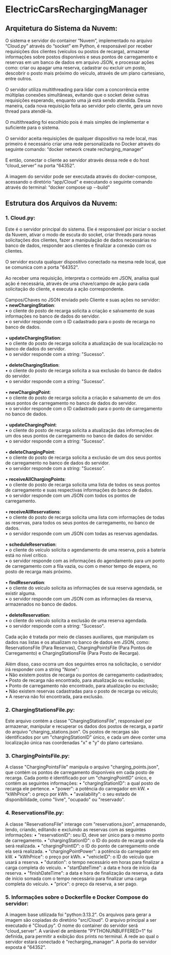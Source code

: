 # ElectricCarsRechargingManager

## Arquitetura do Sistema da Nuvem:
O sistema e servidor do container “Nuvem”, implementado no arquivo “Cloud.py” através do “socket” em Python, é responsável por receber requisições dos clientes (veículos ou postos de recarga), armazenar informações sobre postos disponíveis e seus pontos de carregamento e reservas em um banco de dados em arquivo JSON, e processar ações como: criar ou apagar uma reserva, cadastrar ou excluir um posto, descobrir o posto mais próximo do veículo, através de um plano cartesiano, entre outros.
<br><br>O servidor utiliza multithreading para lidar com a concorrência entre múltiplas conexões simultâneas, evitando que o socket deixe outras requisições esperando, enquanto uma já está sendo atendida. Dessa maneira, cada nova requisição feita ao servidor pelo cliente, gera um novo thread para atendê-la.
<br><br>O multithreading foi escolhido pois é mais simples de implementar e suficiente para o sistema. 
<br><br>O servidor aceita requisições de qualquer dispositivo na rede local, mas primeiro é necessário criar uma rede personalizada no Docker através do seguinte comando:
“docker network create recharging_manager”
<br><br>E então, conectar o cliente ao servidor através dessa rede e do host “cloud_server” na porta “64352”.
<br><br>A imagem do servidor pode ser executada através do docker-compose, acessando o diretório “app/Cloud” e executando o seguinte comando através do terminal:
“docker compose up --build"

## Estrutura dos Arquivos da Nuvem:
### 1. Cloud.py:
Este é o servidor principal do sistema. Ele é responsável por iniciar o socket da Nuvem, ativar o modo de escuta do socket, criar threads para novas solicitações dos clientes, fazer a manipulação de dados necessárias no banco de dados, responder aos clientes e finalizar a conexão com os clientes.
<br><br>O servidor escuta qualquer dispositivo conectado na mesma rede local, que se comunica com a porta "64352".
<br><br>Ao receber uma requisição, interpreta o conteúdo em JSON, analisa qual ação é necessária, através de uma chave/campo de ação para cada solicitação do cliente, e executa a ação correspondente.
<br><br>Campos/Chaves no JSON enviado pelo Cliente e suas ações no servidor:
<br>• <b>newChargingStation</b>: 
    <br>• o cliente do posto de recarga solicita a criação e salvamento de suas informações no banco de dados do servidor.
    <br>• o servidor responde com o ID cadastrado para o posto de recarga no banco de dados.
<br><br>• <b>updateChargingStation</b>: 
    <br>• o cliente do posto de recarga solicita a atualização de sua localização no banco de dados do servidor.
    <br>• o servidor responde com a string: "Sucesso".
<br><br>• <b>deleteChargingStation</b>: 
    <br>• o cliente do posto de recarga solicita a sua exclusão do banco de dados do servidor.
    <br>• o servidor responde com a string: "Sucesso".
<br><br>• <b>newChargingPoint</b>: 
    <br>• o cliente do posto de recarga solicita a criação e salvamento de um dos seus pontos de carregamento no banco de dados do servidor.
    <br>• o servidor responde com o ID cadastrado para o ponto de carregamento no banco de dados.
<br><br>• <b>updateChargingPoint</b>: 
    <br>• o cliente do posto de recarga solicita a atualização das informações de um dos seus pontos de carregamento no banco de dados do servidor.
    <br>• o servidor responde com a string: "Sucesso".
<br><br>• <b>deleteChargingPoint</b>: 
    <br>• o cliente do posto de recarga solicita a exclusão de um dos seus pontos de carregamento no banco de dados do servidor.
    <br>• o servidor responde com a string: "Sucesso".
<br><br>• <b>receiveAllChargingPoints</b>: 
    <br>• o cliente do posto de recarga solicita uma lista de todos os seus pontos de carregamento e suas respectivas informações do banco de dados.
    <br>• o servidor responde com um JSON com todos os pontos de carregamento.
<br><br>• <b>receiveAllReservations</b>: 
    <br>• o cliente do posto de recarga solicita uma lista com informações de todas as reservas, para todos os seus pontos de carregamento, no banco de dados.
    <br>• o servidor responde com um JSON com todas as reservas agendadas.
<br><br>• <b>scheduleReservation</b>:
    <br>• o cliente do veículo solicita o agendamento de uma reserva, pois a bateria está no nível crítico.
    <br>• o servidor responde com as informações do agendamento para um ponto de carregamento com a fila vazia, ou com o menor tempo de espera, no posto de recarga mais próximo.
<br><br>• <b>findReservation</b>: 
    <br>• o cliente do veículo solicita as informações de sua reserva agendada, se existir alguma.
    <br>• o servidor responde com um JSON com as informações da reserva, armazenados no banco de dados.
<br><br>• <b>deleteReservation</b>: 
    <br>• o cliente do veículo solicita a exclusão de uma reserva agendada.
    <br>• o servidor responde com a string: "Sucesso".
<br><br>Cada ação é tratada por meio de classes auxiliares, que manipulam os dados nas listas e os atualizam no banco de dados em JSON, como: ReservationsFile (Para Reservas), ChargingPointsFile (Para Pontos de Carregamento) e ChargingStationsFile (Para Posto de Recarga).
<br><br>Além disso, caso ocorra um dos seguintes erros na solicitação, o servidor irá responder com a string "None":
<br>• Não existem postos de recarga ou pontos de carregamento cadastrados;
<br>• Posto de recarga não encontrado, para atualização ou exclusão;
<br>• Ponto de carregamento não encontrado, para atualização ou exclusão;
<br>• Não existem reservas cadastradas para o posto de recarga ou veículo;
<br>• A reserva não foi encontrada, para exclusão.

### 2. ChargingStationsFile.py:
Este arquivo contém a classe "ChargingStationsFile", responsável por armazenar, manipular e recuperar os dados dos postos de recarga, a partir do arquivo "charging_stations.json". Os postos de recargas são identificados por um "chargingStationID" único, e cada um deve conter uma localização única nas coordenadas "x" e "y" do plano cartesiano.

### 3. ChargingPointsFile.py:
A classe "ChargingPointsFile" manipula o arquivo "charging_points.json", que contém os pontos de carregamento disponíveis em cada posto de recarga.
Cada ponto é identificado por um "chargingPointID" único, e contém as seguintes informações:
•	"chargingStationID": a qual posto de recarga ele pertence.
•	"power": a potência do carregador em kW.
•	"kWhPrice": o preço por kWh.
•	"availability": o seu estado de disponibilidade, como "livre", "ocupado" ou "reservado".

### 4. ReservationsFile.py:
A classe "ReservationsFile" interage com "reservations.json", armazenando, lendo, criando, editando e excluindo as reservas com as seguintes informações:
•	"reservationID": seu ID, deve ser único para o mesmo ponto de carregamento.
•	"chargingStationID": o ID do posto de recarga onde ela será realizada.
•	"chargingPointID": o ID do ponto de carregamento onde ela será realizada.
•	"chargingPointPower": a potência do carregador em kW.
•	"kWhPrice": o preço por kWh.
•	"vehicleID": o ID do veículo que usará a reserva.
•	"duration": o tempo necessário em horas para finalizar a carga completa do veículo.
•	"startDateTime": a data e hora de início da reserva.
•	"finishDateTime": a data e hora de finalização da reserva, a data de início somada com o tempo necessário para finalizar uma carga completa do veículo.
•	"price": o preço da reserva, a ser pago.

### 5. Informações sobre o Dockerfile e Docker Compose do servidor:
A imagem base utilizada foi "python:3.13.2".
Os arquivos para gerar a imagem são copiadas do diretório "src/Cloud".
O arquivo principal a ser executado é "Cloud.py".
O nome do container do servidor será "cloud_server".
A variável de ambiente "PYTHONUNBUFFERED=1" foi definida, para permitir a exibição dos prints no terminal.
A rede ao qual o servidor estará conectado é "recharging_manager".
A porta do servidor exposta é "64352".
